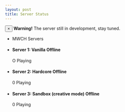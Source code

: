 ```yaml
---
layout: post
title: Server Status
---
```


<div class="alert alert-warning alert-dismissible" role="alert">
  <button type="button" class="close" data-dismiss="alert" aria-label="Close"><span aria-hidden="true">&times;</span></button>
  <strong>Warning!</strong> The server still in development, stay tuned.
</div>

<ul class="list-group">
<li class="list-group-item"><span class="glyphicon glyphicon-th-list" aria-hidden="true"></span>MWCH Servers</li>
<li class="list-group-item"><h4>Server 1: Vanilla <span class="label label-danger">Offline</span></h4><span class="badge">O Playing</span></li>
<li class="list-group-item"><h4>Server 2: Hardcore <span class="label label-danger">Offline</span></h4><span class="badge">0 Playing</span></li>
<li class="list-group-item"><h4>Server 3: Sandbox (creative mode) <span class="label label-danger">Offline</span></h4><span class="badge">0 Playing</span></li>
</ul>
